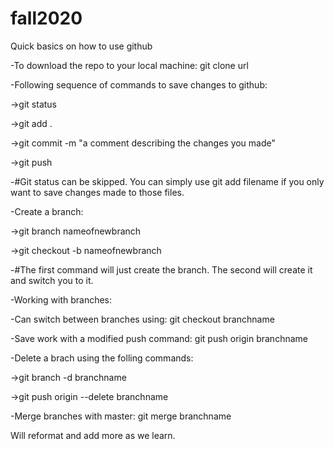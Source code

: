 # fall2020
Quick basics on how to use github

-To download the repo to your local machine: git clone url

-Following sequence of commands to save changes to github:

->git status

->git add .

->git commit -m "a comment describing the changes you made"

->git push

-#Git status can be skipped. You can simply use git add filename if you only want to save changes made to those files.

-Create a branch:

->git branch nameofnewbranch

->git checkout -b nameofnewbranch

-#The first command will just create the branch. The second will create it and switch you to it.

-Working with branches:

-Can switch between branches using: git checkout branchname

-Save work with a modified push command: git push origin branchname

-Delete a brach using the folling commands:

->git branch -d branchname

->git push origin --delete branchname

-Merge branches with master: git merge branchname

Will reformat and add more as we learn.
